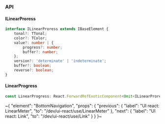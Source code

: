 

### API

#### ILinearProress

```ts
interface ILinearProress extends IBaseElement {
    tonal?: TTonal;
    color?: TColor;
    value?: number | {
        progress?: number;
        buffer?: number;
    };
    version?: 'determinate' | 'indeterminate';
    buffer?: boolean;
    reverse?: boolean;
}
```

#### LinearProgress

```ts
const LinearProgress: React.ForwardRefExoticComponent<Omit<ILinearProress, "ref"> & React.RefAttributes<unknown>>;
```


~{
  "element": "BottomNavigation",
  "props": {
    "previous": {
      "label": "UI react: LinearMeter",
      "to": "/dev/ui-react/use/LinearMeter"
    },
    "next": {
      "label": "UI react: Link",
      "to": "/dev/ui-react/use/Link"
    }
  }
}~
